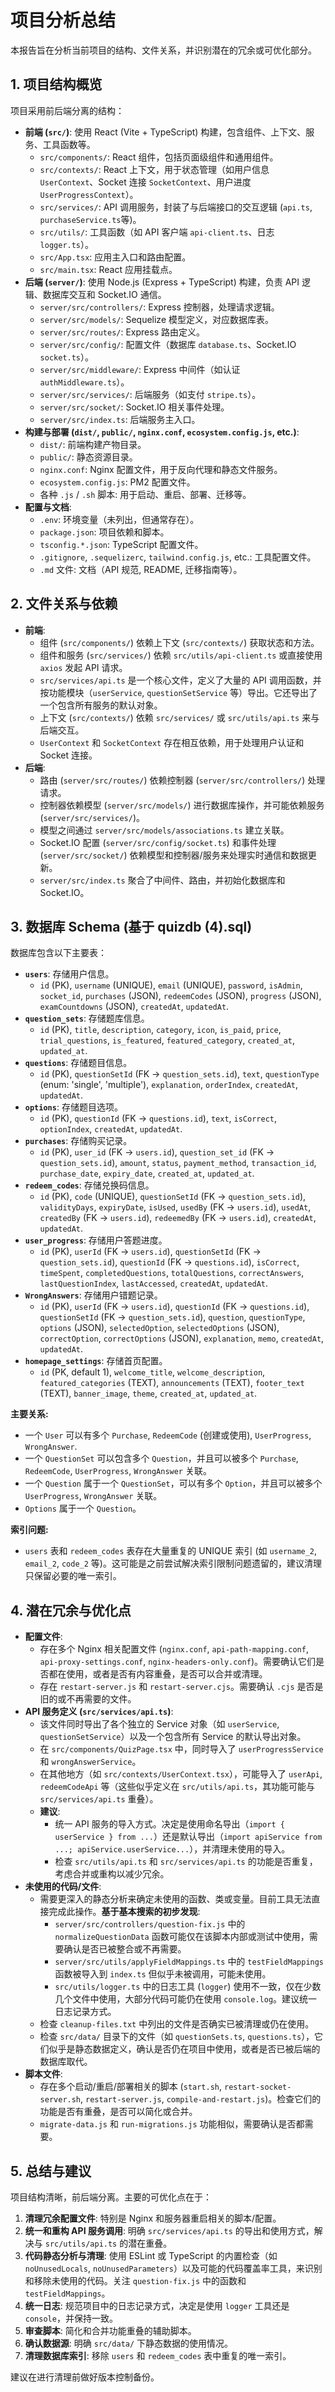 # 项目分析总结

本报告旨在分析当前项目的结构、文件关系，并识别潜在的冗余或可优化部分。

## 1. 项目结构概览

项目采用前后端分离的结构：

*   **前端 (`src/`)**: 使用 React (Vite + TypeScript) 构建，包含组件、上下文、服务、工具函数等。
    *   `src/components/`: React 组件，包括页面级组件和通用组件。
    *   `src/contexts/`: React 上下文，用于状态管理（如用户信息 `UserContext`、Socket 连接 `SocketContext`、用户进度 `UserProgressContext`）。
    *   `src/services/`: API 调用服务，封装了与后端接口的交互逻辑 (`api.ts`, `purchaseService.ts`等)。
    *   `src/utils/`: 工具函数（如 API 客户端 `api-client.ts`、日志 `logger.ts`）。
    *   `src/App.tsx`: 应用主入口和路由配置。
    *   `src/main.tsx`: React 应用挂载点。
*   **后端 (`server/`)**: 使用 Node.js (Express + TypeScript) 构建，负责 API 逻辑、数据库交互和 Socket.IO 通信。
    *   `server/src/controllers/`: Express 控制器，处理请求逻辑。
    *   `server/src/models/`: Sequelize 模型定义，对应数据库表。
    *   `server/src/routes/`: Express 路由定义。
    *   `server/src/config/`: 配置文件（数据库 `database.ts`、Socket.IO `socket.ts`）。
    *   `server/src/middleware/`: Express 中间件（如认证 `authMiddleware.ts`）。
    *   `server/src/services/`: 后端服务（如支付 `stripe.ts`）。
    *   `server/src/socket/`: Socket.IO 相关事件处理。
    *   `server/src/index.ts`: 后端服务主入口。
*   **构建与部署 (`dist/`, `public/`, `nginx.conf`, `ecosystem.config.js`, etc.)**:
    *   `dist/`: 前端构建产物目录。
    *   `public/`: 静态资源目录。
    *   `nginx.conf`: Nginx 配置文件，用于反向代理和静态文件服务。
    *   `ecosystem.config.js`: PM2 配置文件。
    *   各种 `.js` / `.sh` 脚本: 用于启动、重启、部署、迁移等。
*   **配置与文档**:
    *   `.env`: 环境变量（未列出，但通常存在）。
    *   `package.json`: 项目依赖和脚本。
    *   `tsconfig.*.json`: TypeScript 配置文件。
    *   `.gitignore`, `.sequelizerc`, `tailwind.config.js`, etc.: 工具配置文件。
    *   `.md` 文件: 文档（API 规范, README, 迁移指南等）。

## 2. 文件关系与依赖

*   **前端**:
    *   组件 (`src/components/`) 依赖上下文 (`src/contexts/`) 获取状态和方法。
    *   组件和服务 (`src/services/`) 依赖 `src/utils/api-client.ts` 或直接使用 `axios` 发起 API 请求。
    *   `src/services/api.ts` 是一个核心文件，定义了大量的 API 调用函数，并按功能模块（`userService`, `questionSetService` 等）导出。它还导出了一个包含所有服务的默认对象。
    *   上下文 (`src/contexts/`) 依赖 `src/services/` 或 `src/utils/api.ts` 来与后端交互。
    *   `UserContext` 和 `SocketContext` 存在相互依赖，用于处理用户认证和 Socket 连接。
*   **后端**:
    *   路由 (`server/src/routes/`) 依赖控制器 (`server/src/controllers/`) 处理请求。
    *   控制器依赖模型 (`server/src/models/`) 进行数据库操作，并可能依赖服务 (`server/src/services/`)。
    *   模型之间通过 `server/src/models/associations.ts` 建立关联。
    *   Socket.IO 配置 (`server/src/config/socket.ts`) 和事件处理 (`server/src/socket/`) 依赖模型和控制器/服务来处理实时通信和数据更新。
    *   `server/src/index.ts` 聚合了中间件、路由，并初始化数据库和 Socket.IO。

## 3. 数据库 Schema (基于 quizdb (4).sql)

数据库包含以下主要表：

*   **`users`**: 存储用户信息。
    *   `id` (PK), `username` (UNIQUE), `email` (UNIQUE), `password`, `isAdmin`, `socket_id`, `purchases` (JSON), `redeemCodes` (JSON), `progress` (JSON), `examCountdowns` (JSON), `createdAt`, `updatedAt`.
*   **`question_sets`**: 存储题库信息。
    *   `id` (PK), `title`, `description`, `category`, `icon`, `is_paid`, `price`, `trial_questions`, `is_featured`, `featured_category`, `created_at`, `updated_at`.
*   **`questions`**: 存储题目信息。
    *   `id` (PK), `questionSetId` (FK -> `question_sets.id`), `text`, `questionType` (enum: 'single', 'multiple'), `explanation`, `orderIndex`, `createdAt`, `updatedAt`.
*   **`options`**: 存储题目选项。
    *   `id` (PK), `questionId` (FK -> `questions.id`), `text`, `isCorrect`, `optionIndex`, `createdAt`, `updatedAt`.
*   **`purchases`**: 存储购买记录。
    *   `id` (PK), `user_id` (FK -> `users.id`), `question_set_id` (FK -> `question_sets.id`), `amount`, `status`, `payment_method`, `transaction_id`, `purchase_date`, `expiry_date`, `created_at`, `updated_at`.
*   **`redeem_codes`**: 存储兑换码信息。
    *   `id` (PK), `code` (UNIQUE), `questionSetId` (FK -> `question_sets.id`), `validityDays`, `expiryDate`, `isUsed`, `usedBy` (FK -> `users.id`), `usedAt`, `createdBy` (FK -> `users.id`), `redeemedBy` (FK -> `users.id`), `createdAt`, `updatedAt`.
*   **`user_progress`**: 存储用户答题进度。
    *   `id` (PK), `userId` (FK -> `users.id`), `questionSetId` (FK -> `question_sets.id`), `questionId` (FK -> `questions.id`), `isCorrect`, `timeSpent`, `completedQuestions`, `totalQuestions`, `correctAnswers`, `lastQuestionIndex`, `lastAccessed`, `createdAt`, `updatedAt`.
*   **`WrongAnswers`**: 存储用户错题记录。
    *   `id` (PK), `userId` (FK -> `users.id`), `questionId` (FK -> `questions.id`), `questionSetId` (FK -> `question_sets.id`), `question`, `questionType`, `options` (JSON), `selectedOption`, `selectedOptions` (JSON), `correctOption`, `correctOptions` (JSON), `explanation`, `memo`, `createdAt`, `updatedAt`.
*   **`homepage_settings`**: 存储首页配置。
    *   `id` (PK, default 1), `welcome_title`, `welcome_description`, `featured_categories` (TEXT), `announcements` (TEXT), `footer_text` (TEXT), `banner_image`, `theme`, `created_at`, `updated_at`.

**主要关系:**

*   一个 `User` 可以有多个 `Purchase`, `RedeemCode` (创建或使用), `UserProgress`, `WrongAnswer`.
*   一个 `QuestionSet` 可以包含多个 `Question`，并且可以被多个 `Purchase`, `RedeemCode`, `UserProgress`, `WrongAnswer` 关联。
*   一个 `Question` 属于一个 `QuestionSet`，可以有多个 `Option`，并且可以被多个 `UserProgress`, `WrongAnswer` 关联。
*   `Options` 属于一个 `Question`。

**索引问题:**

*   `users` 表和 `redeem_codes` 表存在大量重复的 UNIQUE 索引 (如 `username_2`, `email_2`, `code_2` 等)。这可能是之前尝试解决索引限制问题遗留的，建议清理只保留必要的唯一索引。

## 4. 潜在冗余与优化点

*   **配置文件**:
    *   存在多个 Nginx 相关配置文件 (`nginx.conf`, `api-path-mapping.conf`, `api-proxy-settings.conf`, `nginx-headers-only.conf`)。需要确认它们是否都在使用，或者是否有内容重叠，是否可以合并或清理。
    *   存在 `restart-server.js` 和 `restart-server.cjs`。需要确认 `.cjs` 是否是旧的或不再需要的文件。
*   **API 服务定义 (`src/services/api.ts`)**:
    *   该文件同时导出了各个独立的 Service 对象（如 `userService`, `questionSetService`）以及一个包含所有 Service 的默认导出对象。
    *   在 `src/components/QuizPage.tsx` 中，同时导入了 `userProgressService` 和 `wrongAnswerService`。
    *   在其他地方（如 `src/contexts/UserContext.tsx`），可能导入了 `userApi`, `redeemCodeApi` 等（这些似乎定义在 `src/utils/api.ts`，其功能可能与 `src/services/api.ts` 重叠）。
    *   **建议**:
        *   统一 API 服务的导入方式。决定是使用命名导出（`import { userService } from ...`）还是默认导出（`import apiService from ...; apiService.userService...`），并清理未使用的导入。
        *   检查 `src/utils/api.ts` 和 `src/services/api.ts` 的功能是否重复，考虑合并或重构以减少冗余。
*   **未使用的代码/文件**:
    *   需要更深入的静态分析来确定未使用的函数、类或变量。目前工具无法直接完成此操作。**基于基本搜索的初步发现**: 
        *   `server/src/controllers/question-fix.js` 中的 `normalizeQuestionData` 函数可能仅在该脚本内部或测试中使用，需要确认是否已被整合或不再需要。
        *   `server/src/utils/applyFieldMappings.ts` 中的 `testFieldMappings` 函数被导入到 `index.ts` 但似乎未被调用，可能未使用。
        *   `src/utils/logger.ts` 中的日志工具 (`logger`) 使用不一致，仅在少数几个文件中使用，大部分代码可能仍在使用 `console.log`。建议统一日志记录方式。
    *   检查 `cleanup-files.txt` 中列出的文件是否确实已被清理或仍在使用。
    *   检查 `src/data/` 目录下的文件（如 `questionSets.ts`, `questions.ts`），它们似乎是静态数据定义，确认是否仍在项目中使用，或者是否已被后端的数据库取代。
*   **脚本文件**:
    *   存在多个启动/重启/部署相关的脚本 (`start.sh`, `restart-socket-server.sh`, `restart-server.js`, `compile-and-restart.js`)。检查它们的功能是否有重叠，是否可以简化或合并。
    *   `migrate-data.js` 和 `run-migrations.js` 功能相似，需要确认是否都需要。

## 5. 总结与建议

项目结构清晰，前后端分离。主要的可优化点在于：

1.  **清理冗余配置文件**: 特别是 Nginx 和服务器重启相关的脚本/配置。
2.  **统一和重构 API 服务调用**: 明确 `src/services/api.ts` 的导出和使用方式，解决与 `src/utils/api.ts` 的潜在重叠。
3.  **代码静态分析与清理**: 使用 ESLint 或 TypeScript 的内置检查（如 `noUnusedLocals`, `noUnusedParameters`）以及可能的代码覆盖率工具，来识别和移除未使用的代码。关注 `question-fix.js` 中的函数和 `testFieldMappings`。
4.  **统一日志**: 规范项目中的日志记录方式，决定是使用 `logger` 工具还是 `console`，并保持一致。
5.  **审查脚本**: 简化和合并功能重叠的辅助脚本。
6.  **确认数据源**: 明确 `src/data/` 下静态数据的使用情况。
7.  **清理数据库索引**: 移除 `users` 和 `redeem_codes` 表中重复的唯一索引。

建议在进行清理前做好版本控制备份。 